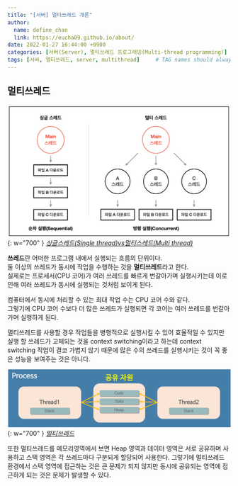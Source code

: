```yaml
---
title: "[서버] 멀티쓰레드 개론"
author:
  name: define_chan
  link: https://eucha09.github.io/about/
date: 2022-01-27 16:44:00 +0900
categories: [서버(Server), 멀티쓰레드 프로그래밍(Multi-thread programming)]
tags: [서버, 멀티쓰레드, server, multithread]     # TAG names should always be lowercase
---
```


## **멀티쓰레드**

![multithread](/assets/img/posts/server/multithread.png){: w="700" }
_[싱글스레드(Single thread)vs멀티스레드(Multi thread)](https://velog.io/@gil0127/%EC%8B%B1%EA%B8%80%EC%8A%A4%EB%A0%88%EB%93%9CSingle-thread-vs-%EB%A9%80%ED%8B%B0%EC%8A%A4%EB%A0%88%EB%93%9C-Multi-thread-t5gv4udj)_

**쓰레드**란 어떠한 프로그램 내에서 실행되는 흐름의 단위이다.   
둘 이상의 쓰레드가 동시에 작업을 수행하는 것을 **멀티쓰레드**라고 한다.   
실제로는 프로세서(CPU 코어)가 여러 쓰레드를 빠르게 번갈아가며 실행시키는데 이로 인해 여러 쓰레드가 동시에 실행되는 것처럼 보이게 된다.

컴퓨터에서 동시에 처리할 수 있는 최대 작업 수는 CPU 코어 수와 같다.   
그렇기에 CPU 코어 수보다 더 많은 쓰레드가 실행되면 각 코어는 여러 쓰레드를 번갈아가며 실행하게 된다.

멀티쓰레드를 사용할 경우 작업들을 병행적으로 실행시킬 수 있어 효율적일 수 있지만 실행 할 쓰레드가 교체되는 것을 context switching이라고 하는데 context switching 작업이 결코 가볍지 않기 때문에 많은 수의 쓰레드를 실행시키는 것이 꼭 좋은 성능을 보여주는 것은 아니다.

![multithread_2](/assets/img/posts/server/multithread_2.png){: w="700" }
_[멀티쓰레드](https://velog.io/@chjh121/%EB%A9%80%ED%8B%B0%EC%8A%A4%EB%A0%88%EB%93%9C)_

또한 멀티쓰레드를 메모리영역에서 보면 Heap 영역과 데이터 영역은 서로 공유하며 사용하고 스택 영역은 각 쓰레드마다 구분되게 할당되어 사용한다. 그렇기에 멀티쓰레드 환경에서 스택 영역에 접근하는 것은 큰 문제가 되지 않지만 동시에 공유되는 영역에 접근하게 되는 것은 문제가 발생할 수 있다.
